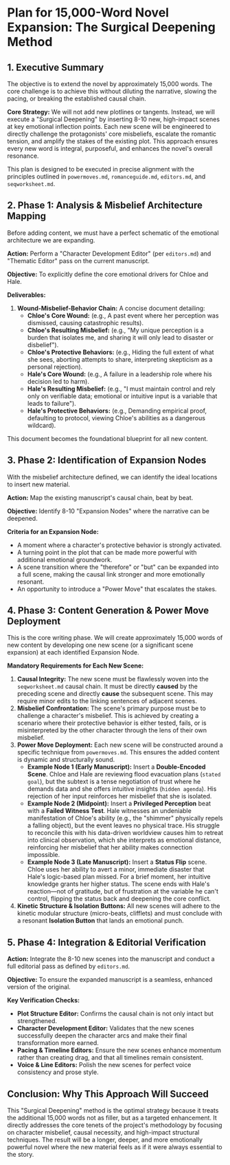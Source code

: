 # Plan for 15,000-Word Novel Expansion: The Surgical Deepening Method

## 1. Executive Summary

The objective is to extend the novel by approximately 15,000 words. The core challenge is to achieve this without diluting the narrative, slowing the pacing, or breaking the established causal chain.

**Core Strategy:** We will not add new plotlines or tangents. Instead, we will execute a "Surgical Deepening" by inserting 8-10 new, high-impact scenes at key emotional inflection points. Each new scene will be engineered to directly challenge the protagonists' core misbeliefs, escalate the romantic tension, and amplify the stakes of the existing plot. This approach ensures every new word is integral, purposeful, and enhances the novel's overall resonance.

This plan is designed to be executed in precise alignment with the principles outlined in `powermoves.md`, `romanceguide.md`, `editors.md`, and `seqworksheet.md`.

## 2. Phase 1: Analysis & Misbelief Architecture Mapping

Before adding content, we must have a perfect schematic of the emotional architecture we are expanding.

**Action:** Perform a "Character Development Editor" (per `editors.md`) and "Thematic Editor" pass on the current manuscript.

**Objective:** To explicitly define the core emotional drivers for Chloe and Hale.

**Deliverables:**
1.  **Wound-Misbelief-Behavior Chain:** A concise document detailing:
    *   **Chloe's Core Wound:** (e.g., A past event where her perception was dismissed, causing catastrophic results).
    *   **Chloe's Resulting Misbelief:** (e.g., "My unique perception is a burden that isolates me, and sharing it will only lead to disaster or disbelief").
    *   **Chloe's Protective Behaviors:** (e.g., Hiding the full extent of what she sees, aborting attempts to share, interpreting skepticism as a personal rejection).
    *   **Hale's Core Wound:** (e.g., A failure in a leadership role where his decision led to harm).
    *   **Hale's Resulting Misbelief:** (e.g., "I must maintain control and rely only on verifiable data; emotional or intuitive input is a variable that leads to failure").
    *   **Hale's Protective Behaviors:** (e.g., Demanding empirical proof, defaulting to protocol, viewing Chloe's abilities as a dangerous wildcard).

This document becomes the foundational blueprint for all new content.

## 3. Phase 2: Identification of Expansion Nodes

With the misbelief architecture defined, we can identify the ideal locations to insert new material.

**Action:** Map the existing manuscript's causal chain, beat by beat.

**Objective:** Identify 8-10 "Expansion Nodes" where the narrative can be deepened.

**Criteria for an Expansion Node:**
*   A moment where a character's protective behavior is strongly activated.
*   A turning point in the plot that can be made more powerful with additional emotional groundwork.
*   A scene transition where the "therefore" or "but" can be expanded into a full scene, making the causal link stronger and more emotionally resonant.
*   An opportunity to introduce a "Power Move" that escalates the stakes.

## 4. Phase 3: Content Generation & Power Move Deployment

This is the core writing phase. We will create approximately 15,000 words of new content by developing one new scene (or a significant scene expansion) at each identified Expansion Node.

**Mandatory Requirements for Each New Scene:**
1.  **Causal Integrity:** The new scene must be flawlessly woven into the `seqworksheet.md` causal chain. It must be directly **caused** by the preceding scene and directly **cause** the subsequent scene. This may require minor edits to the linking sentences of adjacent scenes.
2.  **Misbelief Confrontation:** The scene's primary purpose must be to challenge a character's misbelief. This is achieved by creating a scenario where their protective behavior is either tested, fails, or is misinterpreted by the other character through the lens of their own misbelief.
3.  **Power Move Deployment:** Each new scene will be constructed around a specific technique from `powermoves.md`. This ensures the added content is dynamic and structurally sound.
    *   **Example Node 1 (Early Manuscript):** Insert a **Double-Encoded Scene**. Chloe and Hale are reviewing flood evacuation plans (`stated goal`), but the subtext is a tense negotiation of trust where he demands data and she offers intuitive insights (`hidden agenda`). His rejection of her input reinforces her misbelief that she is isolated.
    *   **Example Node 2 (Midpoint):** Insert a **Privileged Perception** beat with a **Failed Witness Test**. Hale witnesses an undeniable manifestation of Chloe's ability (e.g., the "shimmer" physically repels a falling object), but the event leaves no physical trace. His struggle to reconcile this with his data-driven worldview causes him to retreat into clinical observation, which she interprets as emotional distance, reinforcing her misbelief that her ability makes connection impossible.
    *   **Example Node 3 (Late Manuscript):** Insert a **Status Flip** scene. Chloe uses her ability to avert a minor, immediate disaster that Hale's logic-based plan missed. For a brief moment, her intuitive knowledge grants her higher status. The scene ends with Hale's reaction—not of gratitude, but of frustration at the variable he can't control, flipping the status back and deepening the core conflict.
4.  **Kinetic Structure & Isolation Buttons:** All new scenes will adhere to the kinetic modular structure (micro-beats, clifflets) and must conclude with a resonant **Isolation Button** that lands an emotional punch.

## 5. Phase 4: Integration & Editorial Verification

**Action:** Integrate the 8-10 new scenes into the manuscript and conduct a full editorial pass as defined by `editors.md`.

**Objective:** To ensure the expanded manuscript is a seamless, enhanced version of the original.

**Key Verification Checks:**
*   **Plot Structure Editor:** Confirms the causal chain is not only intact but strengthened.
*   **Character Development Editor:** Validates that the new scenes successfully deepen the character arcs and make their final transformation more earned.
*   **Pacing & Timeline Editors:** Ensure the new scenes enhance momentum rather than creating drag, and that all timelines remain consistent.
*   **Voice & Line Editors:** Polish the new scenes for perfect voice consistency and prose style.

## Conclusion: Why This Approach Will Succeed

This "Surgical Deepening" method is the optimal strategy because it treats the additional 15,000 words not as filler, but as a targeted enhancement. It directly addresses the core tenets of the project's methodology by focusing on character misbelief, causal necessity, and high-impact structural techniques. The result will be a longer, deeper, and more emotionally powerful novel where the new material feels as if it were always essential to the story.
